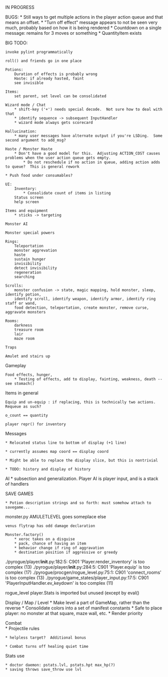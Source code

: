 IN PROGRESS

BUGS:
    * Still ways to get multiple actions in the player action queue and that means an offset.
    * "Turn off effect" message appears to not be seen very much, probably based on how it is being rendered
        * Countdown on a single message: remains for 3 moves or something
    * QuantityItem exists

BIG TODO:

    invoke pylint programmatically

    roll() and friends go in one place

    Potions:
        Duration of effects is probably wrong
        Haste: if already hasted, faint
        see invisible

    Items:
        set parent, set level can be consolidated

    Wizard mode / Chat
        * shift-key ('+') needs special decode.  Not sure how to deal with that
        * identify sequence -> subsequent InputHandler
        * wizard mode always gets scorecard

    Hallucination:
        * many user messages have alternate output if you're LSDing.  Some second argument to add_msg?

    Haste / Monster Haste
        * Don't have a good model for this.  Adjusting ACTION_COST causes problems when the user action queue gets empty.
            * Do not reschedule if no action in queue, adding action adds to queue?  This is general rework

    * Push food under consumables?

    UI:
        Inventory:
            * Consolidate count of items in listing
        Status screen
        help screen

    Items and equipment
        * sticks -> targeting

    Monster AI

    Monster special powers

    Rings:
        Teleportation
        monster aggrevation
        haste
        sustain hunger
        invisibility
        detect invisibility
        regeneration
        searching

    Scrolls:
        monster confusion -> state, magic mapping, hold monster, sleep, identify potion,
        identify scroll, identify weapon, identify armor, identify ring staff or wand, 
        food detection, teleportation, create monster, remove curse, aggravate monsters

    Rooms:
        darkness
        treasure room
        lair
        maze room

    Traps
    
    Amulet and stairs up

Gameplay

    Food effects, hunger,
        * Testing of effects, add to display, fainting, weakness, death -- see stomach()

Items in general

    Equip and un-equip : if replacing, this is technically two actions.  Requeue as such?

    o_count == quantity

    player repr() for inventory

Messages

    * Relocated status line to bottom of display (+1 line)

    * currently assumes map coord == display coord

    * Might be able to replace the display slice, but this is nontrivial

    * TODO: history and display of history

AI
    * subsection and generalization.  Player AI is player input, and is a stack of handlers

SAVE GAMES

    * Potion description strings and so forth: must somehow attach to savegame...
    
monster.py
    AMULETLEVEL goes someplace else

    venus flytrap has odd damage declaration

    Monster.factory()
        * xeroc takes on a disguise
        * pack, chance of having an item
        * behavior change if ring of aggravation
        * destination position if aggressive or greedy

./pyrogue/player/__init__.py:182:5: C901 'Player.render_inventory' is too complex (13)
./pyrogue/player/__init__.py:284:5: C901 'Player.equip' is too complex (17)
./pyrogue/procgen/rogue_level.py:75:1: C901 'connect_rooms' is too complex (13)
./pyrogue/game_states/player_input.py:17:5: C901 'PlayerInputHandler.ev_keydown' is too complex (11)

rogue_level
    player.Stats is imported but unused (except by eval()

Display / Map / Level
    * Make level a part of GameMap, rather than the reverse
    * Consolidate colors into a set of manifest constants
    * Safe to place player: no monster at that square, maze wall, etc.
    * Render priority

Combat    
    * Projectile rules
    
    * helpless target?  Additional bonus
    
    * Combat turns off healing quiet time

Stats use

    * doctor daemon: pstats.lvl, pstats.hpt max_hp(?)
    * saving throws save_throw use lvl
